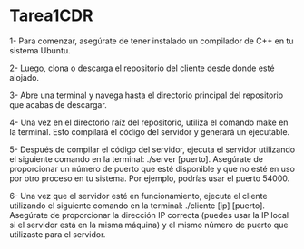 # Tarea1CDR
1- Para comenzar, asegúrate de tener instalado un compilador de C++ en tu sistema Ubuntu.

2- Luego, clona o descarga el repositorio del cliente desde donde esté alojado.

3- Abre una terminal y navega hasta el directorio principal del repositorio que acabas de descargar.

4- Una vez en el directorio raíz del repositorio, utiliza el comando make en la terminal. Esto compilará el código del servidor y generará un ejecutable.

5- Después de compilar el código del servidor, ejecuta el servidor utilizando el siguiente comando en la terminal: ./server [puerto]. Asegúrate de proporcionar un número de puerto que esté disponible y que no esté en uso por otro proceso en tu sistema. Por ejemplo, podrías usar el puerto 54000.

6- Una vez que el servidor esté en funcionamiento, ejecuta el cliente utilizando el siguiente comando en la terminal: ./cliente [ip] [puerto]. Asegúrate de proporcionar la dirección IP correcta (puedes usar la IP local si el servidor está en la misma máquina) y el mismo número de puerto que utilizaste para el servidor.
